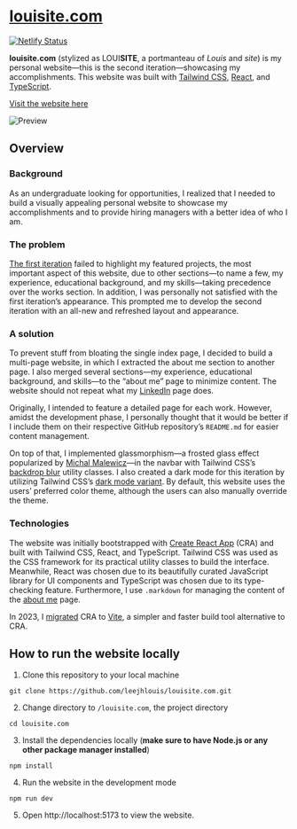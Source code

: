 # [louisite.com](https://louisite.com/)

[![Netlify Status](https://api.netlify.com/api/v1/badges/b5ed574c-98f0-4d7e-bec5-ebcf23f65039/deploy-status)](https://app.netlify.com/sites/louisite/deploys)

**louisite.com** (stylized as LOUI**SITE**, a portmanteau of _Louis_ and _site_) is my personal website—this is the second iteration—showcasing my accomplishments. This website was built with [Tailwind CSS](https://tailwindcss.com/), [React](https://reactjs.org/), and [TypeScript](https://www.typescriptlang.org/).

[Visit the website here](https://louisite.com/)

![Preview](src/assets/images/preview.png)

## Overview

### Background

As an undergraduate looking for opportunities, I realized that I needed to build a visually appealing personal website to showcase my accomplishments and to provide hiring managers with a better idea of who I am.

### The problem

[The first iteration](https://github.com/leejhlouis/louisite-v1) failed to highlight my featured projects, the most important aspect of this website, due to other sections—to name a few, my experience, educational background, and my skills—taking precedence over the works section. In addition, I was personally not satisfied with the first iteration’s appearance. This prompted me to develop the second iteration with an all-new and refreshed layout and appearance.

### A solution

To prevent stuff from bloating the single index page, I decided to build a multi-page website, in which I extracted the about me section to another page. I also merged several sections—my experience, educational background, and skills—to the “about me” page to minimize content. The website should not repeat what my [LinkedIn](https://www.linkedin.com/in/louis-gustavo) page does.

Originally, I intended to feature a detailed page for each work. However, amidst the development phase, I personally thought that it would be better if I include them on their respective GitHub repository’s `README.md` for easier content management.

On top of that, I implemented glassmorphism—a frosted glass effect popularized by [Michal Malewicz](https://uxdesign.cc/glassmorphism-in-user-interfaces-1f39bb1308c9)—in the navbar with Tailwind CSS’s [backdrop blur](https://tailwindcss.com/docs/backdrop-blur) utility classes. I also created a dark mode for this iteration by utilizing Tailwind CSS’s [dark mode variant](https://tailwindcss.com/docs/dark-mode). By default, this website uses the users’ preferred color theme, although the users can also manually override the theme.

### Technologies

The website was initially bootstrapped with [Create React App](https://create-react-app.dev/) (CRA) and built with Tailwind CSS, React, and TypeScript. Tailwind CSS was used as the CSS framework for its practical utility classes to build the interface. Meanwhile, React was chosen due to its beautifully curated JavaScript library for UI components and TypeScript was chosen due to its type-checking feature. Furthermore, I use `.markdown` for managing the content of the [about me](https://louisite.com/about) page.

In 2023, I [migrated](https://github.com/leejhlouis/louisite.com/pull/9) CRA to [Vite](https://vitejs.dev/), a simpler and faster build tool alternative to CRA.

## How to run the website locally

1. Clone this repository to your local machine

```
git clone https://github.com/leejhlouis/louisite.com.git
```

2. Change directory to `/louisite.com`, the project directory

```
cd louisite.com
```

3. Install the dependencies locally (**make sure to have Node.js or any other package manager installed**)

```
npm install
```

4. Run the website in the development mode

```
npm run dev
```

5. Open http://localhost:5173 to view the website.
